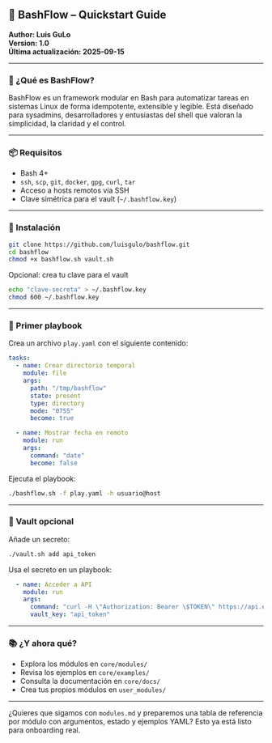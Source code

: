 
## 📘 BashFlow – Quickstart Guide

**Author: Luis GuLo**  
**Version: 1.0**  
**Última actualización: 2025-09-15**

---

### 🚀 ¿Qué es BashFlow?

BashFlow es un framework modular en Bash para automatizar tareas en sistemas Linux de forma idempotente, extensible y legible. Está diseñado para sysadmins, desarrolladores y entusiastas del shell que valoran la simplicidad, la claridad y el control.

---

### 📦 Requisitos

- Bash 4+
- `ssh`, `scp`, `git`, `docker`, `gpg`, `curl`, `tar`
- Acceso a hosts remotos vía SSH
- Clave simétrica para el vault (`~/.bashflow.key`)

---

### 📁 Instalación

```bash
git clone https://github.com/luisgulo/bashflow.git
cd bashflow
chmod +x bashflow.sh vault.sh
```

Opcional: crea tu clave para el vault

```bash
echo "clave-secreta" > ~/.bashflow.key
chmod 600 ~/.bashflow.key
```

---

### 🧪 Primer playbook

Crea un archivo `play.yaml` con el siguiente contenido:

```yaml
tasks:
  - name: Crear directorio temporal
    module: file
    args:
      path: "/tmp/bashflow"
      state: present
      type: directory
      mode: "0755"
      become: true

  - name: Mostrar fecha en remoto
    module: run
    args:
      command: "date"
      become: false
```

Ejecuta el playbook:

```bash
./bashflow.sh -f play.yaml -h usuario@host
```

---

### 🔐 Vault opcional

Añade un secreto:

```bash
./vault.sh add api_token
```

Usa el secreto en un playbook:

```yaml
  - name: Acceder a API
    module: run
    args:
      command: "curl -H \"Authorization: Bearer \$TOKEN\" https://api.example.com"
      vault_key: "api_token"
```

---

### 📚 ¿Y ahora qué?

- Explora los módulos en `core/modules/`
- Revisa los ejemplos en `core/examples/`
- Consulta la documentación en `core/docs/`
- Crea tus propios módulos en `user_modules/`

---

¿Quieres que sigamos con `modules.md` y preparemos una tabla de referencia por módulo con argumentos, estado y ejemplos YAML? Esto ya está listo para onboarding real.